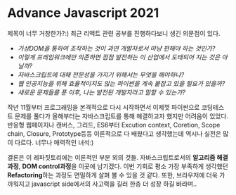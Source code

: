 <h1>Advance Javascript 2021</h1>
<p>제목이 너무 거창한가?:) 최근 리액트 관련 공부를 진행하다보니 생긴 의문점이 있다.</br>

- *가상DOM을 통하여 조작하는 것이 과연 개발자로서 마냥 편해야 하는 것인가?*</br>
- *이렇게 프레임워크에만 의존하면 점점 발전하는 이 산업에서 도태되어 지는 것은 아닐까?*</br>
- *자바스크립트에 대해 전문성을 가지기 위해서는 무엇을 해야하나?*</br>
- *웹 인공지능을 위해 효율적이지도 않는 파이썬을 계속 붙잡고 있을 필요가 있을까?*</br>
- *새로운 문제들를 푼 이후, 나는 발전된 개발자라고 말할 수 있는가?*</br> 

작년 11월부터 프로그래밍을 본격적으로 다시 시작하면서 이제껏 파이썬으로 코딩테스트 문제를 풀다가 올해부터는 자바스크립트를 통해 해결하고자 했지만 어려움이 있었다. 반응형 웹페이지나 캔버스, 그리드, ES6부터 Excution context, Coretion, Scope chain, Closure, Prototype등등 이론적으로 다 배웠다고 생각했는데 역시나 실전은 많이 다르다. 너무나 매력적인 녀석:)

결론은 이 레파짓토리에는 이론적인 부분 외의 것들. 자바스크립트로서의 <b>알고리즘 해결과정</b>, <b>DOM control과정</b>을 이곳에 남기겠다. 이번 기회로 평소 가장 부족하게 생각했던 <b>Refactoring</b>하는 과정도 면밀하게 살펴 볼 수 있을 것 같다. 또한, 브라우저에 더욱 가까워지고 javascript side에서의 사고력을 길러 한층 더 성장 하길 바라며.. 
</p>
</br>




